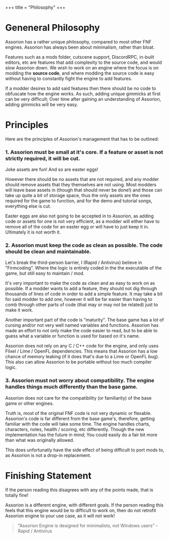 +++
title = "Philosophy"
+++

# Geneneral Philosophy

Assorion has a rather unique philosophy, compared to most other FNF engines. 
Assorion has always been about minimalism, rather than bloat.

Features such as a mods folder, cutscene support, DiscordRPC, in-built editors, etc are 
features that add complexity to the source code, and would slow Assorion down. We wish to work 
on an engine where the focus is on modding the **source code**, and where modding the source 
code is easy without having to constantly fight the engine to add features.

If a modder desires to add said features then there should be no code to obfuscate how the 
engine works. As such, adding unique gimmicks at first can be very difficult; Over time after 
gaining an understanding of Assorion, adding gimmicks will be very easy.

# Principles

Here are the principles of Assorion's management that has to be outlined:

### 1. Assorion must be small at it's core. If a feature or asset is not strictly required, it will be cut.

Joke assets are fun! And so are easter eggs!

However there should be no assets that are not required, and any modder should remove assets that they themselves are not using. 
Most modders will leave base assets in (though that should never be done!) and those can take up quite a bit of storage space, 
thus the only assets are the ones required for the game to function, and for the demo and tutorial songs, everything else is cut.

Easter eggs are also not going to be accepted in to Assorion, as adding code or assets for one is not very efficient, as a modder 
will either have to remove all of the code for an easter egg or will have to just keep it in. Ultimately it is not worth it.

### 2. Assorion must keep the code as clean as possible. The code should be clean and maintainable.

Let's break the third-person barrier, I (Rapid / Antivirus) believe in "Firmcoding". Where the logic is entirely coded in the the 
executable of the game, but still easy to maintain / mod. 

It's very important to make the code as clean and as easy to work on as possible. If a modder wants to add a feature, they should 
not dig through thousands of lines of code in order to add a simple feature. It may take a bit for said modder to add one, however 
it will be far easier than having to comb through other parts of code (that may or may not be related) just to make it work.

Another important part of the code is "maturity". The base game has a lot of cursing and/or not very well named variables and functions. 
Assorion has made an effort to not only make the code easier to read, but to be able to guess what a variable or function is used for 
based on it's name. 

Assorion does not rely on any C / C++ code for the engine, and only uses Flixel / Lime / OpenFL dependencies. This means that Assorion 
has a low chance of memory leaking (if it does that's due to a Lime or OpenFL bug). This also can allow Assorion to be portable without 
too much compiler logic.

### 3. Assorion must not worry about compatibility. The engine handles things much differently than the base game.

Assorion does not care for the compatibility (or familiarity) of the base game or other engines.

Truth is, most of the original FNF code is not very dynamic or flexable. Assorion's code is far different from the base game's, therefore, 
getting familiar with the code will take some time. The engine handles charts, characters, notes, health / scoring, etc differently. Though 
the new implementation has the future in mind; You could easily do a fair bit more than what was originally allowed.

This does unfortunatly have the side effect of being difficult to port mods to, as Assorion is not a drop-in replacement. 

# Finishing Statement

If the person reading this disagrees with any of the points made, that is totally fine!

Assorion is a different engine, with different goals. If the person reading this feels that this engine would be to difficult to work on, 
then do not retrofit Assorion engine to your use case, as it will not work!

> "Assorion Engine is designed for minimalists, not Windows users"  - Rapid / Antivirus